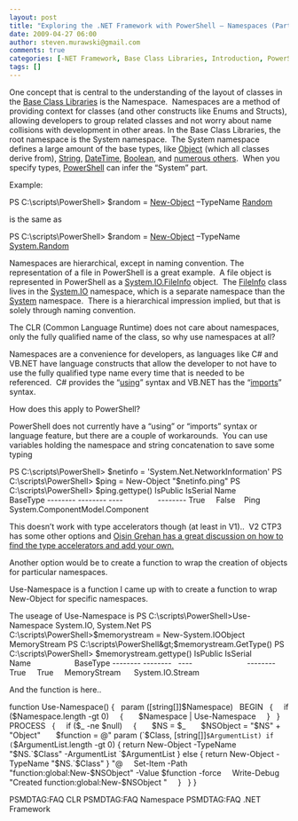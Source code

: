 ```yaml
---
layout: post
title: "Exploring the .NET Framework with PowerShell – Namespaces (Part 5)"
date: 2009-04-27 06:00
author: steven.murawski@gmail.com
comments: true
categories: [-NET Framework, Base Class Libraries, Introduction, PowerShell]
tags: []
---
```



One concept that is central to the understanding of the layout of classes in the [Base Class Libraries](/blog/2009/02/exploring-the-net-framework-with-powershell-terminology-part-1) is the Namespace.  Namespaces are a method of providing context for classes (and other constructs like Enums and Structs), allowing developers to group related classes and not worry about name collisions with development in other areas.
In the Base Class Libraries, the root namespace is the System namespace.  The System namespace defines a large amount of the base types, like <a href="http://msdn.microsoft.com/en-us/library/system.object.aspx" target="_blank">Object</a> (which all classes derive from), <a href="http://msdn.microsoft.com/en-us/library/system.string.aspx" target="_blank">String</a>, <a href="http://msdn.microsoft.com/en-us/library/system.datetime.aspx" target="_blank">DateTime</a>, <a href="http://msdn.microsoft.com/en-us/library/system.boolean.aspx" target="_blank">Boolean</a>, and <a href="http://msdn.microsoft.com/en-us/library/system.aspx" target="_blank">numerous others</a>.  When you specify types, <a href="http://www.microsoft.com/windowsserver2003/technologies/management/powershell/download.mspx" target="_blank">PowerShell</a> can infer the “System” part.



Example:



>

PS C:\scripts\PowerShell&gt; $random = <a href="http://technet.microsoft.com/en-us/library/d203c4ab-2d57-4103-a04e-d7869d06931e" target="_blank">New-Object</a> –TypeName <a href="http://msdn.microsoft.com/en-us/library/system.random.aspx" target="_blank">Random</a>





is the same as



>

PS C:\scripts\PowerShell&gt; $random = <a href="http://technet.microsoft.com/en-us/library/d203c4ab-2d57-4103-a04e-d7869d06931e" target="_blank">New-Object</a> –TypeName <a href="http://msdn.microsoft.com/en-us/library/system.random.aspx" target="_blank">System.Random</a>





Namespaces are hierarchical, except in naming convention. The representation of a file in PowerShell is a great example.  A file object is represented in PowerShell as a <a href="http://msdn.microsoft.com/en-us/library/system.io.fileinfo.aspx" target="_blank">System.IO.FileInfo</a> object.  The <a href="http://msdn.microsoft.com/en-us/library/system.io.fileinfo.aspx" target="_blank">FileInfo</a> class lives in the <a href="http://msdn.microsoft.com/en-us/library/system.io.aspx" target="_blank">System.IO</a> namespace, which is a separate namespace than the <a href="http://msdn.microsoft.com/en-us/library/system.aspx" target="_blank">System</a> namespace.  There is a hierarchical impression implied, but that is solely through naming convention.



The CLR (Common Language Runtime) does not care about namespaces, only the fully qualified name of the class, so why use namespaces at all?



Namespaces are a convenience for developers, as languages like C# and VB.NET have language constructs that allow the developer to not have to use the fully qualified type name every time that is needed to be referenced.  C# provides the “<a href="http://msdn.microsoft.com/en-us/library/aa664766(VS.71).aspx" target="_blank">using</a>” syntax and VB.NET has the “<a href="http://msdn.microsoft.com/en-us/library/zt9tafza(VS.80).aspx" target="_blank">imports</a>” syntax.



How does this apply to PowerShell?



PowerShell does not currently have a “using” or “imports” syntax or language feature, but there are a couple of workarounds.  You can use variables holding the namespace and string concatenation to save some typing



>

PS C:\scripts\PowerShell&gt; $netinfo = 'System.Net.NetworkInformation'
PS C:\scripts\PowerShell&gt; $ping = New-Object "$netinfo.ping"
PS C:\scripts\PowerShell&gt; $ping.gettype()
IsPublic IsSerial Name           BaseType
-------- -------- ----                --------
True     False    Ping            System.ComponentModel.Component





This doesn’t work with type accelerators though (at least in V1)..  V2 CTP3 has some other options and <a href="http://www.nivot.org/2008/12/25/ListOfTypeAcceleratorsForPowerShellCTP3.aspx" target="_blank">Oisin Grehan has a great discussion on how to find the type accelerators and add your own.</a>



Another option would be to create a function to wrap the creation of objects for particular namespaces.



Use-Namespace is a function I came up with to create a function to wrap New-Object for specific namespaces.



The useage of Use-Namespace is
PS C:\scripts\PowerShell&gt;Use-Namespace System.IO, System.Net
PS C:\scripts\PowerShell&gt;$memorystream = New-System.IOObject MemoryStream
PS C:\scripts\PowerShell&gt;$memorystream.GetType()
PS C:\scripts\PowerShell&gt; $memorystream.gettype()
IsPublic IsSerial  Name                    BaseType
-------- --------   ----                         --------
True     True     MemoryStream      System.IO.Stream



And the function is here..



function Use-Namespace()
{
  param ([string[]]$Namespace)
  BEGIN
  {
    if ($Namespace.length -gt 0)
    {
      $Namespace | Use-Namespace
    }
  }
  PROCESS
  {
    if ($_ -ne $null)
    {
      $NS = $_
      $NSObject = "$NS" + "Object"
      $function = @"
param (`$Class, [string[]]`$ArgumentList)
if (`$ArgumentList.length -gt 0)
{
return New-Object -TypeName "$NS.`$Class" -ArgumentList `$ArgumentList
}
else
{
return New-Object -TypeName "$NS.`$Class"
}
"@
    Set-Item -Path "function:global:New-$NSObject" -Value $function -force
    Write-Debug "Created function:global:New-$NSObject "
    }
  }
}



PSMDTAG:FAQ CLR
PSMDTAG:FAQ Namespace
PSMDTAG:FAQ .NET Framework

